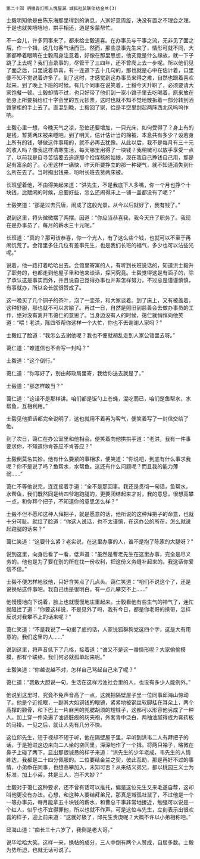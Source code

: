     第二十回 明镜青灯照人愧屋漏 城狐社鼠联伴结金兰(3) 

   士毅明知他是由陈东海那里得到的消息，人家好意周旋，决没有置之不理会之理。于是也就笑嘻嘻地，拱手相还，道是多蒙帮忙。

   不一会儿，许多同事来了，都来给士毅道喜。在办事员与干事之流，无非见了面之后，作一个揖，说几句客气话而已。然而，那些录事先生来了，情形可就不同，大家都睁着眼睛在士毅周身注意着，好像在那里思想，他究竟是什么缘故，就一下子跳了上去呢？我们当录事的，尽管干了三四年，还不曾爬上去一步呢。所以他们见了面之后，口里说着恭喜，有一连道下去十几句的，那也就是心中在估计着，口里便不知不觉说着许多了。到了这时，才感觉到这办事员来得之难，自然也跟着喜欢起来。到了晚上下班的时候。有几个同事在说笑着，士毅今天升职了，必须要请大家饱餐一顿。士毅却情不过，也只好带了他们到一家小馆子里去吃喝着，原来放在他身上所要捐给红十字会里的五元钞票，这时也就不知不觉地散拆着一部分转到酒馆掌柜的手上去了。直混到晚，士毅回了家，恰是半空里刮起两阵西北风呜呜作响。

   士毅心里一想，今晚天气之凉，恐怕还要增加，一只光床，如何受得了？身上有的是钱，暂赁两床被来睡吧。到了明天，估计估计当的棉被，本息共有多少？设若身上所有的钱，够做这件事用的，就不必再去犹豫。从此以后，我不是每月有三十元的收入吗？像我这样清寒生活，每天哪里用得了一块钱？我稍微可以放手享受一点了，以前我是自寻苦恼要去追逐那个捡煤核的姑娘，现在我自己挣钱自己用，那是足有富余的了。心里这样一痛快，昨天所要挣立的那一种硬气，就不知道消失到什么所在去了。当时掏出钱来，吩咐长班去赁两床被。

   长班望着他，不由得笑起来道：“洪先生，不是我底下人多嘴，你一个月也挣个十块钱，比赋闲的时候，总要好些，怎么还闹得床上一铺一盖都没有了呢？”

   士毅笑道：“那是过去荒唐，闹成了这般光景，从今以后就好了，我有钱了。”

   说到这里，将头微微摆了两摆。因道：“你应当恭喜我，我今天升了职务了。我现在是办事员了，每月的薪水三十元呢。”

   长班道：“真的？那可该恭喜，你一个光人，有了这么些个钱，也就可以不至于再闹饥荒了。会馆里多住几位有差事先生，也是我们长班的福气，多少也可以沾些光呢。”

   说着，他一路打着哈哈出去。会馆里寄寓的人，有听到长班说话的，知道洪士毅升了职务的，也都走到他屋子里和他来谈话，探问究竟。士毅觉得这是有面子的，除了承认这是事实而外，并且说自己觉得办事也并非怎样努力，不过总是谨谨慎慎，有事就办，所以会长就很赞成了。

   这一晚买了几个铜子的茶叶，泡了一壶茶，和大家谈着。到了床上，又有被盖着，这种舒服，那也就不可以言喻了。再过一日，自然是照旧到慈善会去做办事员的工作，绝对没有离开韦蔼仁的意思了。当身边没有人的时候，蔼仁就悄悄向他笑道：“喂！老洪，陈四爷帮你这样一个大忙，你也不去谢谢人家吗？”

   士毅红了脸道：“我怎么去谢他呢？我也不便就胡乱走到人家公馆里去呀。”

   蔼仁道：“难道信也不会写一封吗？”

   士毅道：“这个倒行。”

   蔼仁道：“你写好了，别由邮政局里寄，我给你送去就是了。”

   士毅道：“那怎样敢当？”

   蔼仁道：“这话不是那样讲。咱们都是饭勺上苍蝇，混吃而已，咱们是鱼帮水，水帮鱼，互相利用。”

   士毅见他把话都完全说明了，这也就用不着再为客气，便笑着写了一封信交给了他。

   到了次日，蔼仁在办公室里和他相会。便笑着向他拱拱手道：“老洪，我有一件事要求你，不知道你肯答应不肯答应？”

   士毅倒莫名其妙，他有什么要紧的事相求，便笑道：“你说吧，到底有什么事求我呢？你不是说了吗？鱼帮水，水帮鱼。这还有什么问题呢？而且我的能力薄弱……”

   蔼仁不等他说完，连连摇着手道：“全不是那回事。我还是贯彻一句话，鱼帮水，水帮鱼，我们既然同是给四爷跑跑腿的，更要团结起来才对，我的意思，很想高攀一点，和你拜个把子，不知道你的意思怎么样？”

   士毅不但不愿和这种人拜把子，就是愿意的话，他所说的这种拜把子的命意，也就十分可耻。就红了脸道：“你这人说话，也不太谨慎，在这办公的所在，怎么就说起跑腿的话来？”

   蔼仁笑道：“这要什么紧？老实说，在这里办事的人，谁不是抱了陈家的大腿呀？”

   说到这里，向身后看了一看，低声道：“虽然是曹老先生在这里办事，完全是尽义务的，他也是为了要在别的所在找一份权利，把这份义务缝补起来的。我这话你爱信不信。”

   士毅不便怎样地驳他，只好含笑点了几点头。蔼仁笑道：“咱们不说这个了，还是说换帖这件事吧。我自己也是很明白，有一点儿攀交不上……”

   他慢慢地向下说着，脸上也就慢慢地庄重起来。士毅看他有些生气的神气了，连忙就阻拦了道：“你要这样说，不是见外了吗，我有今日，都是你老哥的携带，怎样反说对我攀不上的话来呢？”

   蔼仁笑道：“不是我说了一句揭了底的话，人家说狐群狗党这四个字，这是大有用意的。我们这里的人……”

   说到这里，将声音低下了几格，接着道：“谁又不是这一番情形呢？大家偷偷摸摸，都有个联络，我们何必就孤单起来呢。”

   士毅笑道：“你越说越不对，怎样自己骂起自己来了呢？”

   蔼仁道：“我敢大胆说一句，生活在这样污浊社会里的人，也没有多少人能例外。”

   他说到这里时，究竟不免声音高了一点，这就把隔壁屋子里一位同事邱海山惊动了。他是个近视眼，一副其大如铜钱的眼镜，紧紧地被钢丝软脚挂在耳朵上，两个高撑的颧骨，和下巴上一片麻黑的兜腮胡须的短桩子，这都可以形容他另成了一种人。加上穿一件染遍了油迹脏痕的灰夹袍，外套青中泛白，两袖油腻得成为膏药板的马褂。一见之后，就让人先有几分不快。

   这位邱先生，短于视却不短于听，他在隔壁屋子里，早听到洪韦二人有拜把子的话，于是抢进这边来向二人坐的空间里，深深地作了一个揖。将两只袖子，略微在鼻子上碰了两下，显出那很诚恳的样子来道：“洪先生的少年老成，韦先生的人情练达，我都是二十四分佩服的。二位要结金兰之契，彼此互助，那是再好不过的事情，小弟忝在同事，也想高攀加入，未知可否？从来结义弟兄，都以桃园三义士为标准，加上小弟，共是三人，岂不大妙？”

   士毅对于蔼仁这种要求，还不曾有话可以推托，偏是这位先生又来毛遂自荐，这却叫他更没有办法。心想，和这种人要结拜弟兄，那真是城孤社鼠了，不过他是一个一等办事员，每月能拿五十块钱的薪水，和曹总干事非常地接近，勉强可以说是一个红人，似乎也不宜得罪他，所以也就不作声。可是这位韦先生，立刻表示出很欢喜的样子，迎上前来道：“这就好极了，邱先生贵庚呢？大概不许以小弟相称吧。”

   邱海山道：“痴长三十六岁了，我倒是老大哥。”

   说毕哈哈大笑。这样一来，换帖的成分，三人中倒有两个人赞成，自居多数。士毅为势所迫，也就无话可说了。

